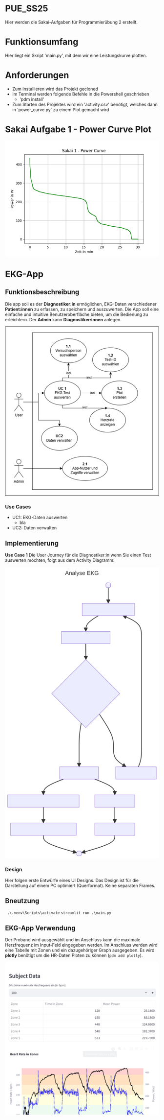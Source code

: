 # PUE_SS25

Hier werden die Sakai-Aufgaben für Programmierübung 2 erstellt.

# Funktionsumfang

Hier liegt ein Skript 'main.py', mit dem wir eine Leistungskurve plotten.

# Anforderungen

- Zum Installieren wird das Projekt gecloned
- Im Terminal werden folgende Befehle in die Powershell geschrieben
    - 'pdm install'
- Zum Starten des Projektes wird ein 'activity.csv' benötigt, welches dann in 'power_curve.py' zu einem Plot gemacht wird

# Sakai Aufgabe 1 - Power Curve Plot
![](figures/power_curve.png)

# EKG-App

## Funktionsbeschreibung

Die app soll es der __Diagnostiker:in__ ermöglichen, EKG-Daten verschiedener __Patient:innen__ zu erfassen, zu speichern und auszuwerten. Die App soll eine einfache und intuitive Benutzeroberfläche bieten, um die Bedienung zu erleichtern. Der __Admin__ kann __Diagnostiker:innen__ anlegen.

![](docs/UML_UseCase.png)

### Use Cases

- UC1: EKG-Daten auswerten
    - bla
- UC2: Daten verwalten

## Implementierung

__Use Case 1__ Die User Journey für die Diagnostiker:in wenn Sie einen Test auswerten möchten, folgt aus dem Activity Diagramm:

![](docs/ekg_data_acticity.svg)

### Design

Hier folgen erste Entwürfe eines UI Designs. Das Design ist für die Darstellung auf einem PC optimiert (Querformat). Keine separaten Frames.


## Bneutzung

` .\.venv\Scripts\activate`
`streamlit run .\main.py`

## EKG-App Verwendung

Der Proband wird ausgewählt und im Anschluss kann die maximale Herzfrequenz im Input-Feld eingegeben werden. Im Anschluss werden wird eine Tabelle mit Zonen und ein dazugehöriger Graph ausgegeben. Es wird __plotly__ benötigt um die HR-Daten Ploten zu können (`pdm add plotly`).

![](docs/app_beispiel_1.png)